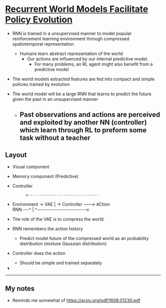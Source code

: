 # [Recurrent World Models Facilitate Policy Evolution](https://arxiv.org/pdf/1809.01999.pdf)

- RNN is trained in a unsupervised manner to model popular reinforcement learning environment through compressed spatiotemporal representation
  - Humans learn abstract representation of the world
    - Our actions are influenced by our internal predictive model.
      -  For many problems, an RL agent might also benefit from a predictive model 
- The world models extracted features are fed into compact and simple policies trained by evolution

- The world model will be a large RNN that learns to predict the future given the past in an unsupervised manner
    - Past observations and actions are perceived and exploited by another NN (controller) which learn through RL to preform some task without a teacher
      - 

## Layout
- Visual component
- Memory component (Predictive)
- Controller

            v--------------------------------
- Environment -> VAE                        |
                     -> Controller ---> ACtion  
                 RNN ---^                   |
                  ^-------------------------v

- The role of the VAE is to compress the world.
- RNN remembers the action history
  - Predict model future of the compressed world as an probability distribution (mixture Gaussian distribution)
- Controller does the action
  - Should be simple and trained separately
- 


-----
My notes
- 
- Reminds me somewhat of https://arxiv.org/pdf/1608.01230.pdf

